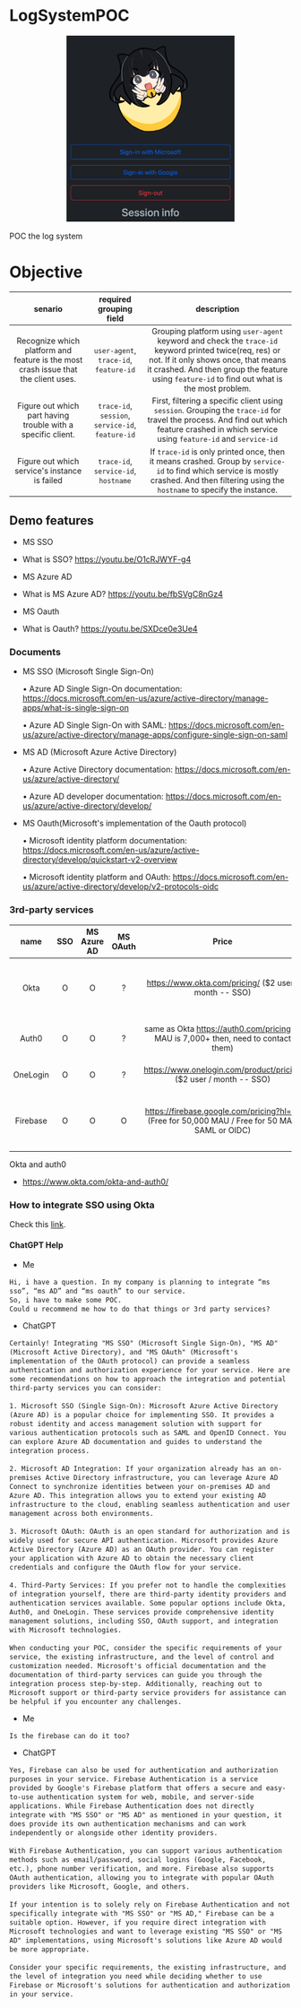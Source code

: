 # LogSystemPOC

<div style="text-align:center" align="center">
<img src="./img/demo.png" width="300px" height="auto"/>
</div>

POC the log system

# Objective

|                                      senario                                       |              required grouping field              |                                                                                                                   description                                                                                                                   |
| :--------------------------------------------------------------------------------: | :-----------------------------------------------: | :---------------------------------------------------------------------------------------------------------------------------------------------------------------------------------------------------------------------------------------------: |
| Recognize which platform and feature is the most crash issue that the client uses. |      `user-agent`, `trace-id`, `feature-id`       | Grouping platform using `user-agent` keyword and check the `trace-id` keyword printed twice(req, res) or not. If it only shows once, that means it crashed. And then group the feature using `feature-id` to find out what is the most problem. |
|            Figure out which part having trouble with a specific client.            | `trace-id`, `session`, `service-id`, `feature-id` |                           First, filtering a specific client using `session`. Grouping the `trace-id` for travel the process. And find out which feature crashed in which service using `feature-id` and `service-id`                           |
|                   Figure out which service's instance is failed                    |       `trace-id`, `service-id`, `hostname`        |                           If `trace-id` is only printed once, then it means crashed. Group by `service-id` to find which service is mostly crashed. And then filtering using the `hostname` to specify the instance.                            |

## Demo features

- MS SSO

* What is SSO? https://youtu.be/O1cRJWYF-g4

- MS Azure AD

* What is MS Azure AD? https://youtu.be/fbSVgC8nGz4

- MS Oauth

* What is Oauth? https://youtu.be/SXDce0e3Ue4

### Documents

- MS SSO (Microsoft Single Sign-On)

  • Azure AD Single Sign-On documentation: https://docs.microsoft.com/en-us/azure/active-directory/manage-apps/what-is-single-sign-on

  • Azure AD Single Sign-On with SAML: https://docs.microsoft.com/en-us/azure/active-directory/manage-apps/configure-single-sign-on-saml

- MS AD (Microsoft Azure Active Directory)

  • Azure Active Directory documentation: https://docs.microsoft.com/en-us/azure/active-directory/

  • Azure AD developer documentation: https://docs.microsoft.com/en-us/azure/active-directory/develop/

- MS Oauth(Microsoft's implementation of the Oauth protocol)

  • Microsoft identity platform documentation: https://docs.microsoft.com/en-us/azure/active-directory/develop/quickstart-v2-overview

  • Microsoft identity platform and OAuth: https://docs.microsoft.com/en-us/azure/active-directory/develop/v2-protocols-oidc

### 3rd-party services

|   name   | SSO | MS Azure AD | MS OAuth |                                             Price                                              |                                                                                                                     ETC                                                                                                                     |
| :------: | :-: | :---------: | :------: | :--------------------------------------------------------------------------------------------: | :-----------------------------------------------------------------------------------------------------------------------------------------------------------------------------------------------------------------------------------------: |
|   Okta   |  O  |      O      |    ?     |                     https://www.okta.com/pricing/ ($2 user / month -- SSO)                     |                    Doc: https://developer.okta.com/docs/guides/quickstart/main/ , Ref: https://www.okta.com/partners/microsoft/ , https://help.okta.com/en-us/Content/Topics/Provisioning/azure/azure-integrate-main.htm                    |
|  Auth0   |  O  |      O      |    ?     |      same as Okta https://auth0.com/pricing (If MAU is 7,000+ then, need to contact them)      |                                             Doc: https://auth0.com/docs/ , Ref: https://auth0.com/docs/authenticate/identity-providers/enterprise-identity-providers/azure-active-directory/v2                                              |
| OneLogin |  O  |      O      |    ?     |               https://www.onelogin.com/product/pricing ($2 user / month -- SSO)                |                                                                Doc: https://developers.onelogin.com/ , Ref: https://www.onelogin.com/partners/technology-partners/office-365                                                                |
| Firebase |  O  |      O      |    O     | https://firebase.google.com/pricing?hl=ko (Free for 50,000 MAU / Free for 50 MAU SAML or OIDC) | Doc(Auth): https://firebase.google.com/docs/auth, Doc(OAuth): https://firebase.google.com/docs/auth/web/oauth , Ref: https://firebase.google.com/docs/auth/web/saml?hl=ko , https://firebase.google.com/docs/auth/web/microsoft-oauth?hl=ko |

Okta and auth0

- https://www.okta.com/okta-and-auth0/

### How to integrate SSO using Okta

Check this [link](./OKTA_INTEGRATION.md).

#### ChatGPT Help

- Me

```
Hi, i have a question. In my company is planning to integrate “ms sso”, “ms AD” and “ms oauth” to our service.
So, i have to make some POC.
Could u recommend me how to do that things or 3rd party services?
```

- ChatGPT

```
Certainly! Integrating "MS SSO" (Microsoft Single Sign-On), "MS AD" (Microsoft Active Directory), and "MS OAuth" (Microsoft's implementation of the OAuth protocol) can provide a seamless authentication and authorization experience for your service. Here are some recommendations on how to approach the integration and potential third-party services you can consider:

1. Microsoft SSO (Single Sign-On): Microsoft Azure Active Directory (Azure AD) is a popular choice for implementing SSO. It provides a robust identity and access management solution with support for various authentication protocols such as SAML and OpenID Connect. You can explore Azure AD documentation and guides to understand the integration process.

2. Microsoft AD Integration: If your organization already has an on-premises Active Directory infrastructure, you can leverage Azure AD Connect to synchronize identities between your on-premises AD and Azure AD. This integration allows you to extend your existing AD infrastructure to the cloud, enabling seamless authentication and user management across both environments.

3. Microsoft OAuth: OAuth is an open standard for authorization and is widely used for secure API authentication. Microsoft provides Azure Active Directory (Azure AD) as an OAuth provider. You can register your application with Azure AD to obtain the necessary client credentials and configure the OAuth flow for your service.

4. Third-Party Services: If you prefer not to handle the complexities of integration yourself, there are third-party identity providers and authentication services available. Some popular options include Okta, Auth0, and OneLogin. These services provide comprehensive identity management solutions, including SSO, OAuth support, and integration with Microsoft technologies.

When conducting your POC, consider the specific requirements of your service, the existing infrastructure, and the level of control and customization needed. Microsoft's official documentation and the documentation of third-party services can guide you through the integration process step-by-step. Additionally, reaching out to Microsoft support or third-party service providers for assistance can be helpful if you encounter any challenges.
```

- Me

```
Is the firebase can do it too?
```

- ChatGPT

```
Yes, Firebase can also be used for authentication and authorization purposes in your service. Firebase Authentication is a service provided by Google's Firebase platform that offers a secure and easy-to-use authentication system for web, mobile, and server-side applications. While Firebase Authentication does not directly integrate with "MS SSO" or "MS AD" as mentioned in your question, it does provide its own authentication mechanisms and can work independently or alongside other identity providers.

With Firebase Authentication, you can support various authentication methods such as email/password, social logins (Google, Facebook, etc.), phone number verification, and more. Firebase also supports OAuth authentication, allowing you to integrate with popular OAuth providers like Microsoft, Google, and others.

If your intention is to solely rely on Firebase Authentication and not specifically integrate with "MS SSO" or "MS AD," Firebase can be a suitable option. However, if you require direct integration with Microsoft technologies and want to leverage existing "MS SSO" or "MS AD" implementations, using Microsoft's solutions like Azure AD would be more appropriate.

Consider your specific requirements, the existing infrastructure, and the level of integration you need while deciding whether to use Firebase or Microsoft's solutions for authentication and authorization in your service.
```
